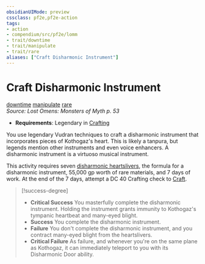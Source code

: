 ```yaml
---
obsidianUIMode: preview
cssclass: pf2e,pf2e-action
tags:
- action
- compendium/src/pf2e/lomm
- trait/downtime
- trait/manipulate
- trait/rare
aliases: ["Craft Disharmonic Instrument"]
---
```

# Craft Disharmonic Instrument
[downtime](/rules/traits/downtime.md)  [manipulate](/rules/traits/manipulate.md)  [rare](/rules/traits/rare.md)  
*Source: Lost Omens: Monsters of Myth p. 53*  

- **Requirements**: Legendary in [Crafting](/compendium/skills.md#Crafting)

You use legendary Vudran techniques to craft a disharmonic instrument that incorporates pieces of Kothogaz's heart. This is likely a tanpura, but legends mention other instruments and even voice enhancers. A disharmonic instrument is a virtuoso musical instrument.

This activity requires seven [disharmonic heartslivers](/rules/actions/harvest-heartsliver-lomm.md), the formula for a disharmonic instrument, 55,000 gp worth of rare materials, and 7 days of work. At the end of the 7 days, attempt a DC 40 Crafting check to [Craft](/rules/actions/craft.md).

> [!success-degree] 
> - **Critical Success** You masterfully complete the disharmonic instrument. Holding the instrument grants immunity to Kothogaz's tympanic heartbeat and many-eyed blight.
> - **Success** You complete the disharmonic instrument.
> - **Failure** You don't complete the disharmonic instrument, and you contract many-eyed blight from the heartslivers.
> - **Critical Failure** As failure, and whenever you're on the same plane as Kothogaz, it can immediately teleport to you with its Disharmonic Door ability.